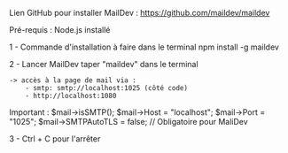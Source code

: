 Lien GitHub pour installer MailDev : https://github.com/maildev/maildev

Pré-requis : Node.js installé

1 - Commande d'installation à faire dans le terminal
    npm install -g maildev

2 - Lancer MailDev
    taper "maildev" dans le terminal

    -> accès à la page de mail via : 
        - smtp: smtp://localhost:1025 (côté code)
        - http://localhost:1080

Important :
$mail->isSMTP();
$mail->Host = "localhost";
$mail->Port = "1025";
$mail->SMTPAutoTLS = false; // Obligatoire pour MaliDev


3 - Ctrl + C pour l'arrêter